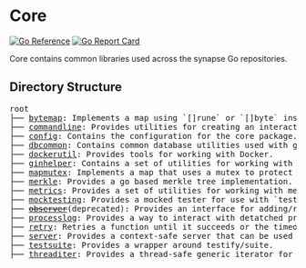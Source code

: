 # Core

[![Go Reference](https://pkg.go.dev/badge/github.com/synapsecns/sanguine/core.svg)](https://pkg.go.dev/github.com/synapsecns/sanguine/core)
[![Go Report Card](https://goreportcard.com/badge/github.com/synapsecns/sanguine/core)](https://goreportcard.com/report/github.com/synapsecns/sanguine/core)

Core contains common libraries used across the synapse Go repositories.

## Directory Structure

<pre>
root
├── <a href="./bytemap">bytemap</a>: Implements a map using `[]rune` or `[]byte` instead of `string`
├── <a href="./commandline">commandline</a>: Provides utilities for creating an interactive shell command for a [`cli`](github.com/urfave/cli) using the [`go-prompt`](github.com/c-bata/go-prompt) package.
├── <a href="./config">config</a>: Contains the configuration for the core package.
├── <a href="./dbcommon">dbcommon</a>: Contains common database utilities used with gorm.
├── <a href="./dockerutil">dockerutil</a>: Provides tools for working with Docker.
├── <a href="./ginhelper">ginhelper</a>: Contains a set of utilities for working with the Gin framework and a set of common middleware.
├── <a href="./mapmutex">mapmutex</a>: Implements a map that uses a mutex to protect concurrent access.
├── <a href="./merkle">merkle</a>: Provides a go based merkle tree implementation.
├── <a href="./metrics">metrics</a>: Provides a set of utilities for working with metrics/otel tracing.
├── <a href="./mocktesting">mocktesting</a>: Provides a mocked tester for use with `testing.TB`
├── <a href="./observer"><s>observer</s></a>(deprecated): Provides an interface for adding/removing listeners.
├── <a href="./processlog">processlog</a>: Provides a way to interact with detatched processes as streams.
├── <a href="./retry">retry</a>: Retries a function until it succeeds or the timeout is reached. This comes with a set of backoff strategies/options.
├── <a href="./server">server</a>: Provides a context-safe server that can be used to start/stop a server.
├── <a href="./testsuite">testsuite</a>: Provides a wrapper around testify/suite.
├── <a href="./threaditer">threaditer</a>: Provides a thread-safe generic iterator for a slice.
</pre>


